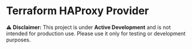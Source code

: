 # Terraform HAProxy Provider

⚠️ **Disclaimer:** This project is under **Active Development** and is not intended for production use. Please use it only for testing or development purposes.
